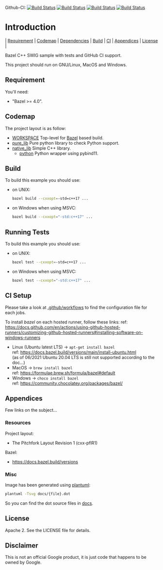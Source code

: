 Github-CI:
[![Build Status][github_linux_status]][github_linux_link]
[![Build Status][github_macos_status]][github_macos_link]
[![Build Status][github_windows_status]][github_windows_link]
[![Build Status][github_amd64_docker_status]][github_amd64_docker_link]

[github_linux_status]: https://github.com/Mizux/bazel-swig/actions/workflows/amd64_linux.yml/badge.svg
[github_linux_link]: https://github.com/Mizux/bazel-swig/actions/workflows/amd64_linux.yml
[github_macos_status]: https://github.com/Mizux/bazel-swig/actions/workflows/amd64_macos.yml/badge.svg
[github_macos_link]: https://github.com/Mizux/bazel-swig/actions/workflows/amd64_macos.yml
[github_windows_status]: https://github.com/Mizux/bazel-swig/actions/workflows/amd64_windows.yml/badge.svg
[github_windows_link]: https://github.com/Mizux/bazel-swig/actions/workflows/amd64_windows.yml
[github_amd64_docker_status]: https://github.com/Mizux/bazel-swig/actions/workflows/amd64_docker.yml/badge.svg
[github_amd64_docker_link]: https://github.com/Mizux/bazel-swig/actions/workflows/amd64_docker.yml

# Introduction

<nav for="project"> |
<a href="#requirement">Requirement</a> |
<a href="#codemap">Codemap</a> |
<a href="#dependencies">Dependencies</a> |
<a href="#build">Build</a> |
<a href="ci/README.md">CI</a> |
<a href="#appendices">Appendices</a> |
<a href="#license">License</a> |
</nav>

Bazel C++ SWIG sample with tests and GitHub CI support.

This project should run on GNU/Linux, MacOS and Windows.

## Requirement

You'll need:

* "Bazel >= 4.0".

## Codemap

The project layout is as follow:

* [WORKSPACE](WORKSPACE) Top-level for [Bazel](https://bazel.build) based build.
* [pure_lib](pure_lib) Pure python library to check Python support.
* [native_lib](native_lib) Simple C++ library.
  * [python](native_lib/python) Python wrapper using pybind11.

## Build

To build this example you should use:

* on UNIX:

  ```sh
  bazel build --cxxopt=-std=c++17 ...
  ```

* on Windows when using MSVC:

  ```sh
  bazel build --cxxopt="-std:c++17" ...
  ```

## Running Tests

To build this example you should use:

* on UNIX:

  ```sh
  bazel test --cxxopt=-std=c++17 ...
  ```

* on Windows when using MSVC:

  ```sh
  bazel test --cxxopt="-std:c++17" ...
  ```

## CI Setup

Please take a look at [.github/workflows](.github/workflows) to find the configuration file for each jobs.

To install *bazel* on each hosted runner, follow these links:
ref: https://docs.github.com/en/actions/using-github-hosted-runners/customizing-github-hosted-runners#installing-software-on-windows-runners

* Linux (Ubuntu latest LTS) -> `apt-get install bazel`<br>
  ref: https://docs.bazel.build/versions/main/install-ubuntu.html<br>
  (as of 06/2021 Ubuntu 20.04 LTS is still not supported according to the doc...)
* MacOS -> `brew install bazel`<br>
  ref: https://formulae.brew.sh/formula/bazel#default
* Windows -> `choco install bazel`<br>
  ref: https://community.chocolatey.org/packages/bazel/

## Appendices

Few links on the subject...

### Resources

Project layout:

* The Pitchfork Layout Revision 1 (cxx-pflR1)

Bazel:

* https://docs.bazel.build/versions

### Misc

Image has been generated using [plantuml](http://plantuml.com/):

```bash
plantuml -Tsvg docs/{file}.dot
```
So you can find the dot source files in [docs](docs).

## License

Apache 2. See the LICENSE file for details.

## Disclaimer

This is not an official Google product, it is just code that happens to be
owned by Google.
